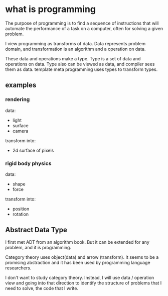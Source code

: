 # what is programming

The purpose of programming is to find a sequence of instructions that will automate the performance of a task on a computer, often for solving a given problem. 

I view programming as transforms of data. Data represents problem domain, and transformation is an algorithm and a operation on data. 

These data and operations make a type. Type is a set of data and operations on data. 
Type also can be viewed as data, and compiler sees them as data. template meta programming uses types to transform types. 

## examples

### rendering 

data: 
 - light 
 - surface 
 - camera

transform into: 
 - 2d surface of pixels 

### rigid body physics 

data: 
 - shape
 - force 

transform into: 
 - position
 - rotation

## Abstract Data Type 

I first met ADT from an algorithm book. But it can be extended for any problem, and it is  programming. 

Category theory uses object(data) and arrow (transform). It seems to be a promising abstraction and it has been used by programming language researchers. 

I don't want to study category theory. Instead, I will use data / operation view and going into that direction to identify the structure of problems that I need to solve, the code that I write. 




